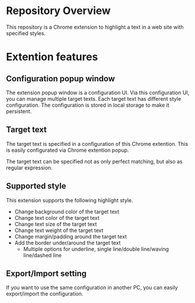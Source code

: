 # Repository Overview

This repository is a Chrome extension to highlight a text in a web site with specified styles.

# Extention features

## Configuration popup window

The extension popup window is a configuration UI.
Via this configuration UI, you can manage multiple target texts.
Each target text has different style configuration.
The configuration is stored in local storage to make it persistent.

## Target text

The target text is specified in a configuration of this Chrome extention.
This is easily configurated via Chrome extention popup.

The target text can be specified not as only perfect matching, but also as regular expression.

## Supported style

This extension supports the following highlight style.
- Change background color of the target text
- Change text color of the target text
- Change text size of the target text
- Change text weight of the target text
- Change margin/padding around the target text
- Add the border under/around the target text
    - Multiple options for underline, single line/double line/waving line/dashed line

## Export/Import setting

If you want to use the same configuration in another PC, you can easily export/import the configuration.
